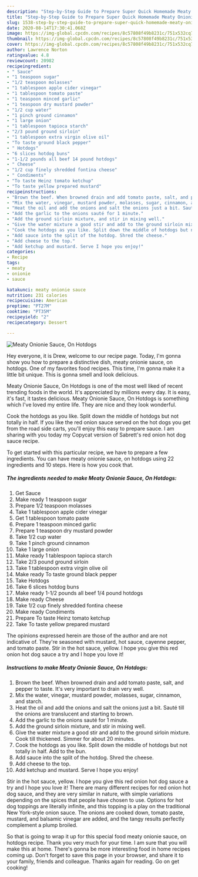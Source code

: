 ```yaml
---
description: "Step-by-Step Guide to Prepare Super Quick Homemade Meaty Onionie Sauce, On Hotdogs"
title: "Step-by-Step Guide to Prepare Super Quick Homemade Meaty Onionie Sauce, On Hotdogs"
slug: 1538-step-by-step-guide-to-prepare-super-quick-homemade-meaty-onionie-sauce-on-hotdogs
date: 2020-08-14T17:30:41.068Z
image: https://img-global.cpcdn.com/recipes/8c57808f49b8231c/751x532cq70/meaty-onionie-sauce-on-hotdogs-recipe-main-photo.jpg
thumbnail: https://img-global.cpcdn.com/recipes/8c57808f49b8231c/751x532cq70/meaty-onionie-sauce-on-hotdogs-recipe-main-photo.jpg
cover: https://img-global.cpcdn.com/recipes/8c57808f49b8231c/751x532cq70/meaty-onionie-sauce-on-hotdogs-recipe-main-photo.jpg
author: Lawrence Norton
ratingvalue: 4.8
reviewcount: 20982
recipeingredient:
- " Sauce"
- "1 teaspoon sugar"
- "1/2 teaspoon molasses"
- "1 tablespoon apple cider vinegar"
- "1 tablespoon tomato paste"
- "1 teaspoon minced garlic"
- "1 teaspoon dry mustard powder"
- "1/2 cup water"
- "1 pinch ground cinnamon"
- "1 large onion"
- "1 tablespoon tapioca starch"
- "2/3 pound ground sirloin"
- "1 tablespoon extra virgin olive oil"
- "To taste ground black pepper"
- " Hotdogs"
- "6 slices hotdog buns"
- "1-1/2 pounds all beef 14 pound hotdogs"
- " Cheese"
- "1/2 cup finely shredded fontina cheese"
- " Condiments"
- "To taste Heinz tomato ketchup"
- "To taste yellow prepared mustard"
recipeinstructions:
- "Brown the beef. When browned drain and add tomato paste, salt, and pepper to taste. It&#39;s very important to drain very well."
- "Mix the water, vinegar, mustard powder, molasses, sugar, cinnamon, and starch."
- "Heat the oil and add the onions and salt the onions just a bit. Sauté till the onions are translucent and starting to brown."
- "Add the garlic to the onions sauté for 1 minute."
- "Add the ground sirloin mixture, and stir in mixing well."
- "Give the water mixture a good stir and add to the ground sirloin mixture. Cook till thickened. Simmer for about 20 minutes."
- "Cook the hotdogs as you like. Split down the middle of hotdogs but not totally in half. Add to the bun."
- "Add sauce into the split of the hotdog. Shred the cheese."
- "Add cheese to the top."
- "Add ketchup and mustard. Serve I hope you enjoy!"
categories:
- Recipe
tags:
- meaty
- onionie
- sauce

katakunci: meaty onionie sauce 
nutrition: 231 calories
recipecuisine: American
preptime: "PT27M"
cooktime: "PT35M"
recipeyield: "2"
recipecategory: Dessert

---
```



![Meaty Onionie Sauce, On Hotdogs](https://img-global.cpcdn.com/recipes/8c57808f49b8231c/751x532cq70/meaty-onionie-sauce-on-hotdogs-recipe-main-photo.jpg)

Hey everyone, it is Drew, welcome to our recipe page. Today, I'm gonna show you how to prepare a distinctive dish, meaty onionie sauce, on hotdogs. One of my favorites food recipes. This time, I'm gonna make it a little bit unique. This is gonna smell and look delicious.

Meaty Onionie Sauce, On Hotdogs is one of the most well liked of recent trending foods in the world. It's appreciated by millions every day. It is easy, it's fast, it tastes delicious. Meaty Onionie Sauce, On Hotdogs is something which I've loved my entire life. They are nice and they look wonderful.

Cook the hotdogs as you like. Split down the middle of hotdogs but not totally in half. If you like the red onion sauce served on the hot dogs you get from the road side carts, you&#39;ll enjoy this easy to prepare sauce. I am sharing with you today my Copycat version of Sabrett&#39;s red onion hot dog sauce recipe.


To get started with this particular recipe, we have to prepare a few ingredients. You can have meaty onionie sauce, on hotdogs using 22 ingredients and 10 steps. Here is how you cook that.

<!--inarticleads1-->

##### The ingredients needed to make Meaty Onionie Sauce, On Hotdogs:

1. Get  Sauce
1. Make ready 1 teaspoon sugar
1. Prepare 1/2 teaspoon molasses
1. Take 1 tablespoon apple cider vinegar
1. Get 1 tablespoon tomato paste
1. Prepare 1 teaspoon minced garlic
1. Prepare 1 teaspoon dry mustard powder
1. Take 1/2 cup water
1. Take 1 pinch ground cinnamon
1. Take 1 large onion
1. Make ready 1 tablespoon tapioca starch
1. Take 2/3 pound ground sirloin
1. Take 1 tablespoon extra virgin olive oil
1. Make ready To taste ground black pepper
1. Take  Hotdogs
1. Take 6 slices hotdog buns
1. Make ready 1-1/2 pounds all beef 1/4 pound hotdogs
1. Make ready  Cheese
1. Take 1/2 cup finely shredded fontina cheese
1. Make ready  Condiments
1. Prepare To taste Heinz tomato ketchup
1. Take To taste yellow prepared mustard


The opinions expressed herein are those of the author and are not indicative of. They&#39;re seasoned with mustard, hot sauce, cayenne pepper, and tomato paste. Stir in the hot sauce, yellow. I hope you give this red onion hot dog sauce a try and I hope you love it! 

<!--inarticleads2-->

##### Instructions to make Meaty Onionie Sauce, On Hotdogs:

1. Brown the beef. When browned drain and add tomato paste, salt, and pepper to taste. It&#39;s very important to drain very well.
1. Mix the water, vinegar, mustard powder, molasses, sugar, cinnamon, and starch.
1. Heat the oil and add the onions and salt the onions just a bit. Sauté till the onions are translucent and starting to brown.
1. Add the garlic to the onions sauté for 1 minute.
1. Add the ground sirloin mixture, and stir in mixing well.
1. Give the water mixture a good stir and add to the ground sirloin mixture. Cook till thickened. Simmer for about 20 minutes.
1. Cook the hotdogs as you like. Split down the middle of hotdogs but not totally in half. Add to the bun.
1. Add sauce into the split of the hotdog. Shred the cheese.
1. Add cheese to the top.
1. Add ketchup and mustard. Serve I hope you enjoy!


Stir in the hot sauce, yellow. I hope you give this red onion hot dog sauce a try and I hope you love it! There are many different recipes for red onion hot dog sauce, and they are very similar in nature, with simple variations depending on the spices that people have chosen to use. Options for hot dog toppings are literally infinite, and this topping is a play on the traditional New York-style onion sauce. The onions are cooked down, tomato paste, mustard, and balsamic vinegar are added, and the tangy results perfectly complement a plump broiled. 

So that is going to wrap it up for this special food meaty onionie sauce, on hotdogs recipe. Thank you very much for your time. I am sure that you will make this at home. There's gonna be more interesting food in home recipes coming up. Don't forget to save this page in your browser, and share it to your family, friends and colleague. Thanks again for reading. Go on get cooking!
